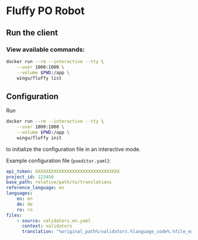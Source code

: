 # Fluffy PO Robot

## Run the client

### View available commands:
```bash
docker run --rm --interactive --tty \
    --user 1000:1000 \
    --volume $PWD:/app \
    wingu/fluffy list
```

## Configuration

Run 
```bash
docker run --rm --interactive --tty \
    --user 1000:1000 \
    --volume $PWD:/app \
    wingu/fluffy init
```

to initialize the configuration file in an interactive mode.

Example configuration file (`poeditor.yaml`):
```yaml
api_token: XXXXXXXXXXXXXXXXXXXXXXXXXXXXXXXX
project_id: 123456
base_path: relative/path/to/translations
reference_language: en
languages:
    en: en
    de: de
    ro: ro
files:
    - source: validators.en.yaml
      context: validators
      translation: "%original_path%/validators.%language_code%.%file_extension%"
```
